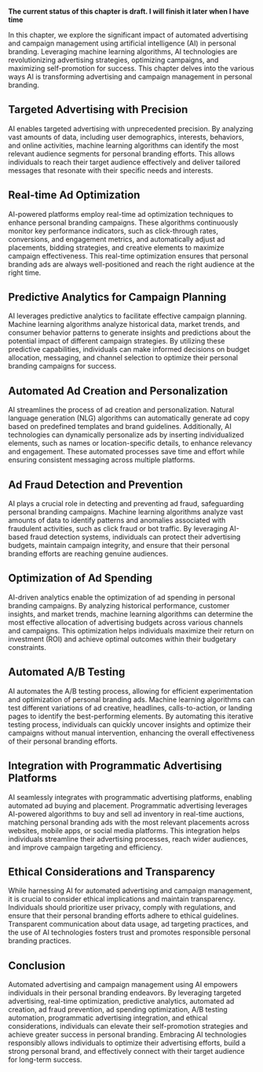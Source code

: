 **The current status of this chapter is draft. I will finish it later when I have time**

In this chapter, we explore the significant impact of automated advertising and campaign management using artificial intelligence (AI) in personal branding. Leveraging machine learning algorithms, AI technologies are revolutionizing advertising strategies, optimizing campaigns, and maximizing self-promotion for success. This chapter delves into the various ways AI is transforming advertising and campaign management in personal branding.

Targeted Advertising with Precision
-----------------------------------

AI enables targeted advertising with unprecedented precision. By analyzing vast amounts of data, including user demographics, interests, behaviors, and online activities, machine learning algorithms can identify the most relevant audience segments for personal branding efforts. This allows individuals to reach their target audience effectively and deliver tailored messages that resonate with their specific needs and interests.

Real-time Ad Optimization
-------------------------

AI-powered platforms employ real-time ad optimization techniques to enhance personal branding campaigns. These algorithms continuously monitor key performance indicators, such as click-through rates, conversions, and engagement metrics, and automatically adjust ad placements, bidding strategies, and creative elements to maximize campaign effectiveness. This real-time optimization ensures that personal branding ads are always well-positioned and reach the right audience at the right time.

Predictive Analytics for Campaign Planning
------------------------------------------

AI leverages predictive analytics to facilitate effective campaign planning. Machine learning algorithms analyze historical data, market trends, and consumer behavior patterns to generate insights and predictions about the potential impact of different campaign strategies. By utilizing these predictive capabilities, individuals can make informed decisions on budget allocation, messaging, and channel selection to optimize their personal branding campaigns for success.

Automated Ad Creation and Personalization
-----------------------------------------

AI streamlines the process of ad creation and personalization. Natural language generation (NLG) algorithms can automatically generate ad copy based on predefined templates and brand guidelines. Additionally, AI technologies can dynamically personalize ads by inserting individualized elements, such as names or location-specific details, to enhance relevancy and engagement. These automated processes save time and effort while ensuring consistent messaging across multiple platforms.

Ad Fraud Detection and Prevention
---------------------------------

AI plays a crucial role in detecting and preventing ad fraud, safeguarding personal branding campaigns. Machine learning algorithms analyze vast amounts of data to identify patterns and anomalies associated with fraudulent activities, such as click fraud or bot traffic. By leveraging AI-based fraud detection systems, individuals can protect their advertising budgets, maintain campaign integrity, and ensure that their personal branding efforts are reaching genuine audiences.

Optimization of Ad Spending
---------------------------

AI-driven analytics enable the optimization of ad spending in personal branding campaigns. By analyzing historical performance, customer insights, and market trends, machine learning algorithms can determine the most effective allocation of advertising budgets across various channels and campaigns. This optimization helps individuals maximize their return on investment (ROI) and achieve optimal outcomes within their budgetary constraints.

Automated A/B Testing
---------------------

AI automates the A/B testing process, allowing for efficient experimentation and optimization of personal branding ads. Machine learning algorithms can test different variations of ad creative, headlines, calls-to-action, or landing pages to identify the best-performing elements. By automating this iterative testing process, individuals can quickly uncover insights and optimize their campaigns without manual intervention, enhancing the overall effectiveness of their personal branding efforts.

Integration with Programmatic Advertising Platforms
---------------------------------------------------

AI seamlessly integrates with programmatic advertising platforms, enabling automated ad buying and placement. Programmatic advertising leverages AI-powered algorithms to buy and sell ad inventory in real-time auctions, matching personal branding ads with the most relevant placements across websites, mobile apps, or social media platforms. This integration helps individuals streamline their advertising processes, reach wider audiences, and improve campaign targeting and efficiency.

Ethical Considerations and Transparency
---------------------------------------

While harnessing AI for automated advertising and campaign management, it is crucial to consider ethical implications and maintain transparency. Individuals should prioritize user privacy, comply with regulations, and ensure that their personal branding efforts adhere to ethical guidelines. Transparent communication about data usage, ad targeting practices, and the use of AI technologies fosters trust and promotes responsible personal branding practices.

Conclusion
----------

Automated advertising and campaign management using AI empowers individuals in their personal branding endeavors. By leveraging targeted advertising, real-time optimization, predictive analytics, automated ad creation, ad fraud prevention, ad spending optimization, A/B testing automation, programmatic advertising integration, and ethical considerations, individuals can elevate their self-promotion strategies and achieve greater success in personal branding. Embracing AI technologies responsibly allows individuals to optimize their advertising efforts, build a strong personal brand, and effectively connect with their target audience for long-term success.

